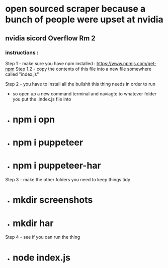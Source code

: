 # open sourced scraper because a bunch of people were upset at nvidia

## nvidia sicord Overflow Rm 2

### instructions : 

Step 1 - make sure you have npm installed : https://www.npmjs.com/get-npm
Step 1.2 - copy the contents of this file into a new file somewhere called "index.js"

Step 2 - you have to install all the bullshit this thing needs in order to run 
  - so open up a new command terminal and naviagte to whatever folder you put the .index.js file into
  - # npm i opn
  - # npm i puppeteer
  - # npm i puppeteer-har

Step 3 - make the other folders you need to keep things tidy
  - # mkdir screenshots
  - # mkdir har

Step 4 - see if you can run the thing 
  - # node index.js
